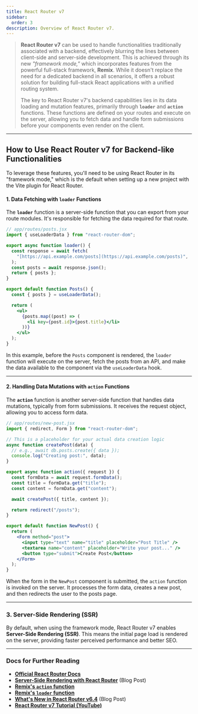 ```yaml
---
title: React Router v7
sidebar:
  order: 3
description: Overview of React Router v7.
---
```


> **React Router v7** can be used to handle functionalities traditionally associated with a backend, effectively blurring the lines between client-side and server-side development. This is achieved through its new _"framework mode,"_ which incorporates features from the powerful full-stack framework, **Remix**. While it doesn't replace the need for a dedicated backend in all scenarios, it offers a robust solution for building full-stack React applications with a unified routing system.
>
> The key to React Router v7's backend capabilities lies in its data loading and mutation features, primarily through **`loader`** and **`action`** functions. These functions are defined on your routes and execute on the server, allowing you to fetch data and handle form submissions before your components even render on the client.

---

## How to Use React Router v7 for Backend-like Functionalities

To leverage these features, you'll need to be using React Router in its "framework mode," which is the default when setting up a new project with the Vite plugin for React Router.

#### 1. Data Fetching with `loader` Functions

The **`loader`** function is a server-side function that you can export from your route modules. It's responsible for fetching the data required for that route.

```jsx
// app/routes/posts.jsx
import { useLoaderData } from "react-router-dom";

export async function loader() {
  const response = await fetch(
    "[https://api.example.com/posts](https://api.example.com/posts)",
  );
  const posts = await response.json();
  return { posts };
}

export default function Posts() {
  const { posts } = useLoaderData();

  return (
    <ul>
      {posts.map((post) => (
        <li key={post.id}>{post.title}</li>
      ))}
    </ul>
  );
}
```

In this example, before the `Posts` component is rendered, the `loader` function will execute on the server, fetch the posts from an API, and make the data available to the component via the `useLoaderData` hook.

---

#### 2\. Handling Data Mutations with `action` Functions

The **`action`** function is another server-side function that handles data mutations, typically from form submissions. It receives the request object, allowing you to access form data.

```jsx
// app/routes/new-post.jsx
import { redirect, Form } from "react-router-dom";

// This is a placeholder for your actual data creation logic
async function createPost(data) {
  // e.g., await db.posts.create({ data });
  console.log("Creating post:", data);
}

export async function action({ request }) {
  const formData = await request.formData();
  const title = formData.get("title");
  const content = formData.get("content");

  await createPost({ title, content });

  return redirect("/posts");
}

export default function NewPost() {
  return (
    <Form method="post">
      <input type="text" name="title" placeholder="Post Title" />
      <textarea name="content" placeholder="Write your post..." />
      <button type="submit">Create Post</button>
    </Form>
  );
}
```

When the form in the `NewPost` component is submitted, the `action` function is invoked on the server. It processes the form data, creates a new post, and then redirects the user to the posts page.

---

### 3\. Server-Side Rendering (SSR)

By default, when using the framework mode, React Router v7 enables **Server-Side Rendering (SSR)**. This means the initial page load is rendered on the server, providing faster perceived performance and better SEO.

---

### Docs for Further Reading

- [**Official React Router Docs**](https://reactrouter.com/home)
- [**Server-Side Rendering with React Router**](https://blog.logrocket.com/server-side-rendering-react-router-v7/#:~:text=Static%20site%20generation%20in%20React,Book%20list) (Blog Post)
- [**Remix's `action` function**](https://remix.run/docs/en/main/route/action)
- [**Remix's `loader` function**](https://remix.run/docs/en/main/route/loader)
- [**What's New in React Router v6.4**](https://www.syncfusion.com/blogs/post/whats-new-react-router-7/amp) (Blog Post)
- [**React Router v7 Tutorial (YouTube)**](https://www.youtube.com/watch?v=h7MTWLv3xvw)

<!-- end list -->

```

```
